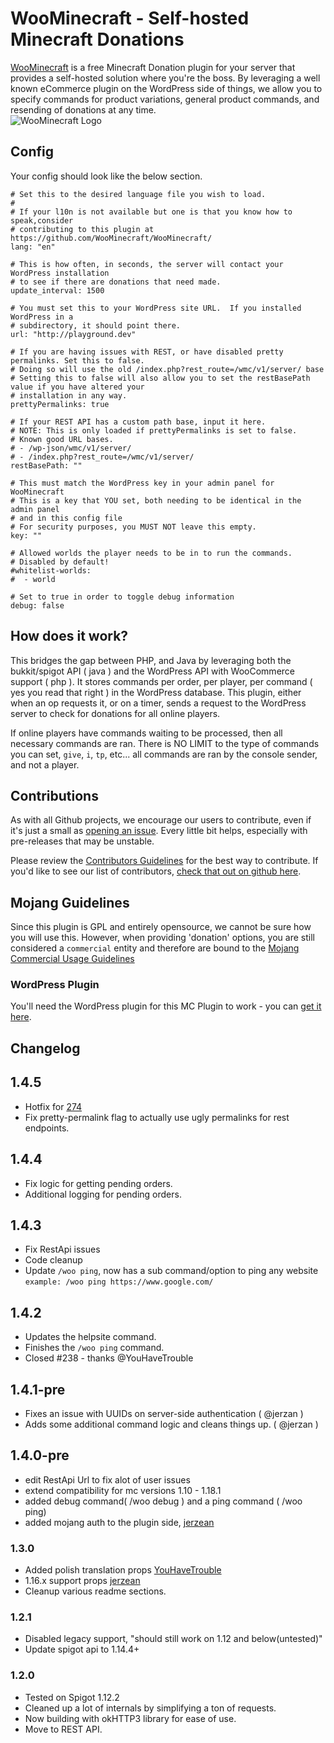 # WooMinecraft - Self-hosted Minecraft Donations

[WooMinecraft](http://woominecraft.com) is a free Minecraft Donation plugin for your server that provides a self-hosted solution where you're the boss.  By leveraging a well known eCommerce plugin on the
WordPress side of things, we allow you to specify commands for product variations, general product commands, and resending of donations at any time.   
![WooMinecraft Logo](https://raw.githubusercontent.com/WooMinecraft/WooMinecraft/main/src/main/resources/wmc-logo.jpg)

## Config
Your config should look like the below section.
```
# Set this to the desired language file you wish to load.
#
# If your l10n is not available but one is that you know how to speak,consider
# contributing to this plugin at https://github.com/WooMinecraft/WooMinecraft/
lang: "en"

# This is how often, in seconds, the server will contact your WordPress installation
# to see if there are donations that need made.
update_interval: 1500

# You must set this to your WordPress site URL.  If you installed WordPress in a
# subdirectory, it should point there.
url: "http://playground.dev"

# If you are having issues with REST, or have disabled pretty permalinks. Set this to false.
# Doing so will use the old /index.php?rest_route=/wmc/v1/server/ base
# Setting this to false will also allow you to set the restBasePath value if you have altered your
# installation in any way.
prettyPermalinks: true

# If your REST API has a custom path base, input it here. 
# NOTE: This is only loaded if prettyPermalinks is set to false.
# Known good URL bases.
# - /wp-json/wmc/v1/server/
# - /index.php?rest_route=/wmc/v1/server/
restBasePath: ""

# This must match the WordPress key in your admin panel for WooMinecraft
# This is a key that YOU set, both needing to be identical in the admin panel
# and in this config file
# For security purposes, you MUST NOT leave this empty.
key: ""

# Allowed worlds the player needs to be in to run the commands.
# Disabled by default!
#whitelist-worlds:
#  - world

# Set to true in order to toggle debug information
debug: false
```

## How does it work?
This bridges the gap between PHP, and Java by leveraging both the bukkit/spigot API ( java ) and the WordPress API with WooCommerce support ( php ). It stores commands
per order, per player, per command ( yes you read that right ) in the WordPress database.  This plugin, either when an op requests it, or on a timer, sends a request to
the WordPress server to check for donations for all online players.

If online players have commands waiting to be processed, then all necessary commands are ran.  There is NO LIMIT to the type of commands you can set, `give`, `i`, `tp`, etc... all commands are ran
by the console sender, and not a player.

## Contributions

As with all Github projects, we encourage our users to contribute, even if it's just a small as [opening an issue](https://github.com/WooMinecraft/WooMinecraft).  Every little bit helps, especially with pre-releases
that may be unstable.

Please review the [Contributors Guidelines](https://github.com/WooMinecraft/WooMinecraft/blob/master/CONTRIBUTING.md) for the best way to contribute. If you'd like to see our list of contributors, [check that out on github here](https://github.com/WooMinecraft/WooMinecraft/graphs/contributors).

## Mojang Guidelines
Since this plugin is GPL and entirely opensource, we cannot be sure how you will use this. However, when providing 'donation' options, you are still considered a 
`commercial` entity and therefore are bound to the [Mojang Commercial Usage Guidelines](https://account.mojang.com/terms#commercial)

### WordPress Plugin
You'll need the WordPress plugin for this MC Plugin to work - you can [get it here](https://github.com/WooMinecraft/woominecraft-wp).

## Changelog

## 1.4.5
* Hotfix for [274](https://github.com/WooMinecraft/WooMinecraft/issues/274)
* Fix pretty-permalink flag to actually use ugly permalinks for rest endpoints.

## 1.4.4
* Fix logic for getting pending orders.
* Additional logging for pending orders.

## 1.4.3
* Fix RestApi issues
* Code cleanup
* Update `/woo ping`, now has a sub command/option to ping any website
`example: /woo ping https://www.google.com/`

## 1.4.2
* Updates the helpsite command.
* Finishes the `/woo ping` command.
* Closed #238 - thanks @YouHaveTrouble

## 1.4.1-pre
* Fixes an issue with UUIDs on server-side authentication ( @jerzan )
* Adds some additional command logic and cleans things up.  ( @jerzan )

## 1.4.0-pre
* edit RestApi Url to fix alot of user issues
* extend compatibility for mc versions 1.10 - 1.18.1
* added debug command( /woo debug ) and a ping command ( /woo ping)
* added mojang auth to the plugin side, [jerzean](https://github.com/WooMinecraft/WooMinecraft/pull/256)

### 1.3.0
* Added polish translation props [YouHaveTrouble](https://github.com/WooMinecraft/WooMinecraft/pull/233)
* 1.16.x support props [jerzean](https://github.com/WooMinecraft/WooMinecraft/pull/237)
* Cleanup various readme sections.

### 1.2.1
* Disabled legacy support, "should still work on 1.12 and below(untested)"
* Update spigot api to 1.14.4+

### 1.2.0
* Tested on Spigot 1.12.2
* Cleaned up a lot of internals by simplifying a ton of requests.
* Now building with okHTTP3 library for ease of use.
* Move to REST API.
